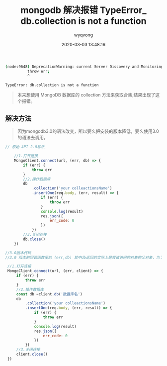 ﻿---
title: mongodb 解决报错 TypeError_ db.collection is not a function
date: 2020-03-03 13:48:16
author: wyqvong
keywords: Mongodb
categories: Mongodb
tags:
    - Mongodb
---
```bash
(node:9648) DeprecationWarning: current Server Discovery and Monitoring engine is deprecated, and will be removed in a future version. To use the new Server Discover and Monitoring engine, pass option { useUnifiedTopology: true } to the MongoClient constructor.G:\eduproject\edu\node_modules\mongodb\lib\topologies\server.js:294
          throw err;
          ^

TypeError: db.collection is not a function
```

> 本来想使用 MongoDB 数据库的 collection 方法来获取合集,结果出现了这个报错。

## 解决方法

> 因为mongodb3.0的语法改变，所以要么把安装的版本降低，要么使用3.0的语法去调用。

```javascript
// 原始 API 2.0写法

    //1.打开连接
    MongoClient.connect(url, (err, db) => {
        if (err) {
            throw err
        }
        //2.操作数据库
        db
            .collection('your colleactionsName')
            .insertOne(req.body, (err, result) => {
                if (err) {
                    throw err
                }
                console.log(result)
                res.json({
                    err_code: 0
                })
            })
        //3.关闭连接
        db.close()
    })
   ```

   ```javascript
//3.0版本代码
//3.0 版本的回调函数里的 (err,db) 其中db返回的实际上是尝试访问的对象的父对象，为了访问正确的对象，就需要再引用你的数据库名，然后通过这次引用的赋值的 db 变量 就可以调用collection方法了

    //1.打开连接
    MongoClient.connect(url, (err, client) => {
        if (err) {
            throw err
        }
        //2.操作数据库
        const db =client.db('数据库名')
        db
            .collection('your colleactionsName')
            .insertOne(req.body, (err, result) => {
                if (err) {
                    throw err
                }
                console.log(result)
                res.json({
                    err_code: 0
                })
            })
        //3.关闭连接
        client.close()
    })
```
